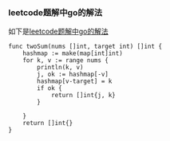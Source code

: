 
### leetcode题解中go的解法
如下是[leetcode题解中go的解法](https://github.com/StrayCamel247/Leetcode/blob/master/questions/1.%E4%B8%A4%E6%95%B0%E4%B9%8B%E5%92%8C.go)
```
func twoSum(nums []int, target int) []int {
	hashmap := make(map[int]int)
	for k, v := range nums {
		println(k, v)
		j, ok := hashmap[-v]
		hashmap[v-target] = k
		if ok {
			return []int{j, k}
		}

	}
	return []int{}
}
```